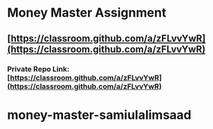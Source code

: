 # Money Master Assignment

## [https://classroom.github.com/a/zFLvvYwR](https://classroom.github.com/a/zFLvvYwR)

### Private Repo Link: [https://classroom.github.com/a/zFLvvYwR](https://classroom.github.com/a/zFLvvYwR)

# money-master-samiulalimsaad
